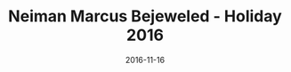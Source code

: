 ---
title: Neiman Marcus Bejeweled - Holiday 2016
date: 2016-11-16
summary: |
  Neiman Marcus Bejeweled reveals top pics for designer jewelry. Assael five strand Akoya cultured pearl choker. Available exclusively at Neiman Marcus. ​​
featured_image: 2016-11-16.jpg
---
